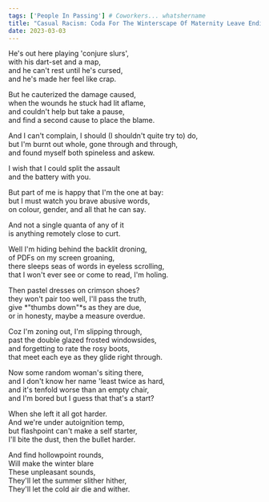```yaml
---
tags: ['People In Passing'] # Coworkers... whatshername
title: "Casual Racism: Coda For The Winterscape Of Maternity Leave Ending"
date: 2023-03-03
---
```


He's out here playing 'conjure slurs',  
with his dart-set and a map,  
and he can't rest until he's cursed,  
and he's made her feel like crap.

But he cauterized the damage caused,  
when the wounds he stuck had lit aflame,  
and couldn't help but take a pause,  
and find a second cause to place the blame.

And I can't complain, I should (I shouldn't quite try to) do,  
but I'm burnt out whole, gone through and through,  
and found myself both spineless and askew.

I wish that I could split the assault  
and the battery with you.

But part of me is happy that I'm the one at bay:  
but I must watch you brave abusive words,  
on colour, gender, and all that he can say.

And not a single quanta of any of it  
is anything remotely close to curt.

Well I'm hiding behind the backlit droning,  
of PDFs on my screen groaning,  
there sleeps seas of words in eyeless scrolling,  
that I won't ever see or come to read, I'm holing.

Then pastel dresses on crimson shoes?  
they won't pair too well, I'll pass the truth,  
give *"thumbs down"*s as they are due,  
or in honesty, maybe a measure overdue.

Coz I'm zoning out, I'm slipping through,  
past the double glazed frosted windowsides,  
and forgetting to rate the rosy boots,  
that meet each eye as they glide right through.

Now some random woman's siting there,  
and I don't know her name 'least twice as hard,  
and it's tenfold worse than an empty chair,  
and I'm bored but I guess that that's a start?

When she left it all got harder.  
And we're under autoignition temp,  
but flashpoint can't make a self starter,  
I'll bite the dust, then the bullet harder.

And find hollowpoint rounds,  
Will make the winter blare  
These unpleasant sounds,  
They'll let the summer slither hither,  
They'll let the cold air die and wither.
